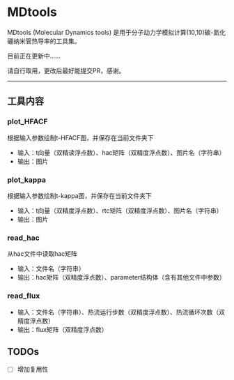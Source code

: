 # MDtools
MDtools (Molecular Dynamics tools) 是用于分子动力学模拟计算(10,10)碳-氮化硼纳米管热导率的工具集。

目前正在更新中……

请自行取用，更改后最好能提交PR，感谢。

---

## 工具内容

### plot_HFACF

根据输入参数绘制t-HFACF图，并保存在当前文件夹下

* 输入：t向量（双精读浮点数）、hac矩阵（双精度浮点数）、图片名（字符串）
* 输出：图片

### plot_kappa

根据输入参数绘制t-kappa图，并保存在当前文件夹下

* 输入：t向量（双精度浮点数）、rtc矩阵（双精度浮点数）、图片名（字符串）
* 输出：图片

### read_hac

从hac文件中读取hac矩阵

* 输入：文件名（字符串）
* 输出：hac矩阵（双精度浮点数）、parameter结构体（含有其他文件中参数）


### read_flux

* 输入：文件名（字符串）、热流运行步数（双精度浮点数）、热流循环次数（双精度浮点数）
* 输出：flux矩阵（双精度浮点数）

## TODOs

* [ ] 增加复用性